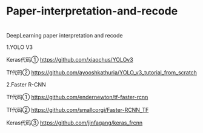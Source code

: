 # Paper-interpretation-and-recode
# 
DeepLearning paper interpretation and recode

1.YOLO V3

Keras代码①   https://github.com/xiaochus/YOLOv3

Tf代码②      https://github.com/ayooshkathuria/YOLO_v3_tutorial_from_scratch

2.Faster R-CNN

Tf代码①     https://github.com/endernewton/tf-faster-rcnn

Tf代码②     https://github.com/smallcorgi/Faster-RCNN_TF

Keras代码③  https://github.com/jinfagang/keras_frcnn
